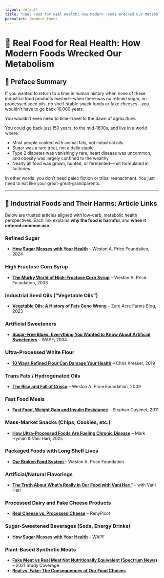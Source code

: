 ```yaml
---
layout: default
title: "Real Food for Real Health: How Modern Foods Wrecked Our Metabolism"
permalink: /modern_food/
---
```

# 🥩 Real Food for Real Health: How Modern Foods Wrecked Our Metabolism

## 📜 Preface Summary

If you wanted to return to a time in human history when none of these industrial food products existed—when there was no refined sugar, no processed seed oils, no shelf-stable snack foods or fake cheeses—you wouldn’t have to go back 10,000 years.

You wouldn’t even need to time-travel to the dawn of agriculture.

You could go back just 150 years, to the mid-1800s, and live in a world where:
- Most people cooked with animal fats, not industrial oils  
- Sugar was a rare treat, not a daily staple  
- Type 2 diabetes was vanishingly rare, heart disease was uncommon, and obesity was largely confined to the wealthy  
- Nearly all food was grown, hunted, or fermented—not formulated in factories

In other words: you don’t need paleo fiction or tribal reenactment. You just need to eat like your great-great-grandparents.

---

## 🚨 Industrial Foods and Their Harms: Article Links

Below are trusted articles aligned with low-carb, metabolic health perspectives. Each link explains **why the food is harmful**, and **when it entered common use**.

### Refined Sugar
- **[How Sugar Messes with Your Health](https://www.westonaprice.org/podcast/how-sugar-messes-with-your-health/#gsc.tab=0)** – Weston A. Price Foundation, 2024

### High Fructose Corn Syrup
- **[The Murky World of High-Fructose Corn Syrup](https://www.westonaprice.org/health-topics/modern-diseases/the-murky-world-of-high-fructose-corn-syrup/)** – Weston A. Price Foundation, 2003

### Industrial Seed Oils (“Vegetable Oils”)
- **[Vegetable Oils: A History of Fats Gone Wrong](https://www.zeroacre.com/blog/the-history-of-vegetable-oils)** – Zero Acre Farms Blog, 2023

### Artificial Sweeteners
- **[Sugar-Free Blues: Everything You Wanted to Know About Artificial Sweeteners](https://www.westonaprice.org/health-topics/modern-diseases/sugar-free-blues-everything-you-wanted-to-know-about-artificial-sweeteners/)** – WAPF, 2004

### Ultra-Processed White Flour
- **[10 Ways Refined Flour Can Damage Your Health](https://chriskresser.com/10-ways-refined-flour-can-damage-your-health/)** – Chris Kresser, 2019

### Trans Fats / Hydrogenated Oils
- **[The Rise and Fall of Crisco](https://www.westonaprice.org/health-topics/know-your-fats/the-rise-and-fall-of-crisco/)** – Weston A. Price Foundation, 2009

### Fast Food Meals
- **[Fast Food, Weight Gain and Insulin Resistance](https://wholehealthsource.blogspot.com/2011/05/fast-food-weight-gain-and-insulin.html)** – Stephan Guyenet, 2011

### Mass-Market Snacks (Chips, Cookies, etc.)
- **[How Ultra-Processed Foods Are Fueling Chronic Disease](https://drhyman.com/blogs/content/how-ultra-processed-foods-are-fueling-chronic-disease)** – Mark Hyman & Vani Hari, 2025

### Packaged Foods with Long Shelf Lives
- **[Our Broken Food System ](https://www.westonaprice.org/health-topics/modern-foods/our-broken-food-system/#gsc.tab=0)** – Weston A. Price Foundation

### Artificial/Natural Flavorings
- **[The Truth About What’s Really in Our Food with Vani Hari”](https://drhyman.com/blogs/content/podcast-ep1023)** – with Vani Hari

### Processed Dairy and Fake Cheese Products
- **[Real Cheese vs. Processed Cheese](https://renypicot.us/real-cheese-vs-processed-cheese/)** – RenyPicot

### Sugar-Sweetened Beverages (Soda, Energy Drinks)
- **[How Sugar Messes with Your Health](https://www.westonaprice.org/podcast/how-sugar-messes-with-your-health/#gsc.tab=0)** – WAPF

### Plant-Based Synthetic Meats
- **[Fake Meat vs Real Meat Not Nutritionally Equivalent (Spectrum News)](https://spectrumlocalnews.com/nc/charlotte/food-and-dining/2021/07/06/fake-meat-and-real-meat--not-nutritionally-equivalent---researchers-find#:~:text=%22The%20analysis%20of%2036%20carefully,the%20nutrients%20in%20a%20burger.)** – 2021 Study Coverage  
- **[Real vs. Fake:  The Consequences of Our Food Choices](https://understandingag.com/real-vs-fake-the-consequences-of-our-food-choices/)** 

